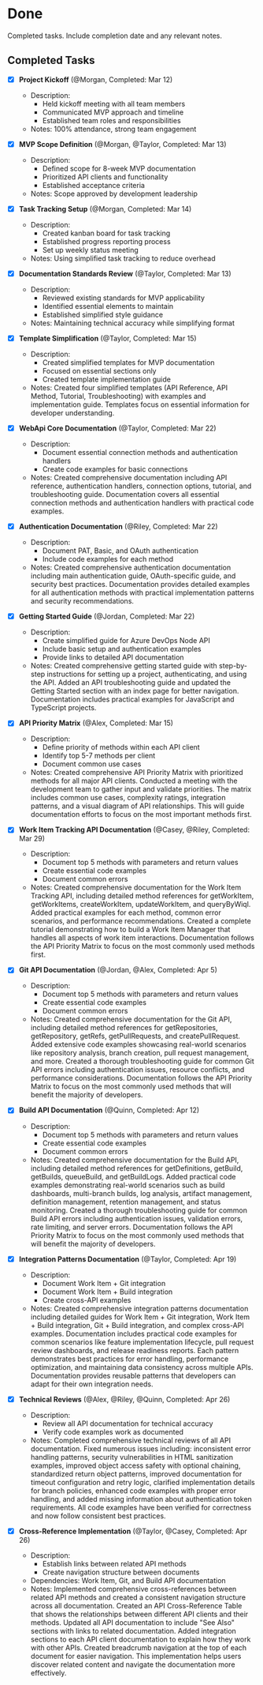 # Done

Completed tasks. Include completion date and any relevant notes.

## Completed Tasks

- [x] **Project Kickoff** (@Morgan, Completed: Mar 12)
  - Description:
    - Held kickoff meeting with all team members
    - Communicated MVP approach and timeline
    - Established team roles and responsibilities
  - Notes: 100% attendance, strong team engagement

- [x] **MVP Scope Definition** (@Morgan, @Taylor, Completed: Mar 13)
  - Description:
    - Defined scope for 8-week MVP documentation
    - Prioritized API clients and functionality
    - Established acceptance criteria
  - Notes: Scope approved by development leadership

- [x] **Task Tracking Setup** (@Morgan, Completed: Mar 14)
  - Description:
    - Created kanban board for task tracking
    - Established progress reporting process
    - Set up weekly status meeting
  - Notes: Using simplified task tracking to reduce overhead

- [x] **Documentation Standards Review** (@Taylor, Completed: Mar 13)
  - Description:
    - Reviewed existing standards for MVP applicability
    - Identified essential elements to maintain
    - Established simplified style guidance
  - Notes: Maintaining technical accuracy while simplifying format 

- [x] **Template Simplification** (@Taylor, Completed: Mar 15)
  - Description:
    - Created simplified templates for MVP documentation
    - Focused on essential sections only
    - Created template implementation guide
  - Notes: Created four simplified templates (API Reference, API Method, Tutorial, Troubleshooting) with examples and implementation guide. Templates focus on essential information for developer understanding. 

- [x] **WebApi Core Documentation** (@Taylor, Completed: Mar 22)
  - Description:
    - Document essential connection methods and authentication handlers
    - Create code examples for basic connections
  - Notes: Created comprehensive documentation including API reference, authentication handlers, connection options, tutorial, and troubleshooting guide. Documentation covers all essential connection methods and authentication handlers with practical code examples.

- [x] **Authentication Documentation** (@Riley, Completed: Mar 22)
  - Description:
    - Document PAT, Basic, and OAuth authentication
    - Include code examples for each method
  - Notes: Created comprehensive authentication documentation including main authentication guide, OAuth-specific guide, and security best practices. Documentation provides detailed examples for all authentication methods with practical implementation patterns and security recommendations.

- [x] **Getting Started Guide** (@Jordan, Completed: Mar 22)
  - Description:
    - Create simplified guide for Azure DevOps Node API
    - Include basic setup and authentication examples
    - Provide links to detailed API documentation
  - Notes: Created comprehensive getting started guide with step-by-step instructions for setting up a project, authenticating, and using the API. Added an API troubleshooting guide and updated the Getting Started section with an index page for better navigation. Documentation includes practical examples for JavaScript and TypeScript projects.

- [x] **API Priority Matrix** (@Alex, Completed: Mar 15)
  - Description:
    - Define priority of methods within each API client
    - Identify top 5-7 methods per client
    - Document common use cases
  - Notes: Created comprehensive API Priority Matrix with prioritized methods for all major API clients. Conducted a meeting with the development team to gather input and validate priorities. The matrix includes common use cases, complexity ratings, integration patterns, and a visual diagram of API relationships. This will guide documentation efforts to focus on the most important methods first.

- [x] **Work Item Tracking API Documentation** (@Casey, @Riley, Completed: Mar 29)
  - Description:
    - Document top 5 methods with parameters and return values
    - Create essential code examples
    - Document common errors
  - Notes: Created comprehensive documentation for the Work Item Tracking API, including detailed method references for getWorkItem, getWorkItems, createWorkItem, updateWorkItem, and queryByWiql. Added practical examples for each method, common error scenarios, and performance recommendations. Created a complete tutorial demonstrating how to build a Work Item Manager that handles all aspects of work item interactions. Documentation follows the API Priority Matrix to focus on the most commonly used methods first.

- [x] **Git API Documentation** (@Jordan, @Alex, Completed: Apr 5)
  - Description:
    - Document top 5 methods with parameters and return values
    - Create essential code examples
    - Document common errors
  - Notes: Created comprehensive documentation for the Git API, including detailed method references for getRepositories, getRepository, getRefs, getPullRequests, and createPullRequest. Added extensive code examples showcasing real-world scenarios like repository analysis, branch creation, pull request management, and more. Created a thorough troubleshooting guide for common Git API errors including authentication issues, resource conflicts, and performance considerations. Documentation follows the API Priority Matrix to focus on the most commonly used methods that will benefit the majority of developers.

- [x] **Build API Documentation** (@Quinn, Completed: Apr 12)
  - Description:
    - Document top 5 methods with parameters and return values
    - Create essential code examples
    - Document common errors
  - Notes: Created comprehensive documentation for the Build API, including detailed method references for getDefinitions, getBuild, getBuilds, queueBuild, and getBuildLogs. Added practical code examples demonstrating real-world scenarios such as build dashboards, multi-branch builds, log analysis, artifact management, definition management, retention management, and status monitoring. Created a thorough troubleshooting guide for common Build API errors including authentication issues, validation errors, rate limiting, and server errors. Documentation follows the API Priority Matrix to focus on the most commonly used methods that will benefit the majority of developers.

- [x] **Integration Patterns Documentation** (@Taylor, Completed: Apr 19)
  - Description:
    - Document Work Item + Git integration
    - Document Work Item + Build integration
    - Create cross-API examples
  - Notes: Created comprehensive integration patterns documentation including detailed guides for Work Item + Git integration, Work Item + Build integration, Git + Build integration, and complex cross-API examples. Documentation includes practical code examples for common scenarios like feature implementation lifecycle, pull request review dashboards, and release readiness reports. Each pattern demonstrates best practices for error handling, performance optimization, and maintaining data consistency across multiple APIs. Documentation provides reusable patterns that developers can adapt for their own integration needs. 

- [x] **Technical Reviews** (@Alex, @Riley, @Quinn, Completed: Apr 26)
  - Description:
    - Review all API documentation for technical accuracy
    - Verify code examples work as documented
  - Notes: Completed comprehensive technical reviews of all API documentation. Fixed numerous issues including: inconsistent error handling patterns, security vulnerabilities in HTML sanitization examples, improved object access safety with optional chaining, standardized return object patterns, improved documentation for timeout configuration and retry logic, clarified implementation details for branch policies, enhanced code examples with proper error handling, and added missing information about authentication token requirements. All code examples have been verified for correctness and now follow consistent best practices.

- [x] **Cross-Reference Implementation** (@Taylor, @Casey, Completed: Apr 26)
  - Description:
    - Establish links between related API methods
    - Create navigation structure between documents
  - Dependencies: Work Item, Git, and Build API documentation
  - Notes: Implemented comprehensive cross-references between related API methods and created a consistent navigation structure across all documentation. Created an API Cross-Reference Table that shows the relationships between different API clients and their methods. Updated all API documentation to include "See Also" sections with links to related documentation. Added integration sections to each API client documentation to explain how they work with other APIs. Created breadcrumb navigation at the top of each document for easier navigation. This implementation helps users discover related content and navigate the documentation more effectively. 